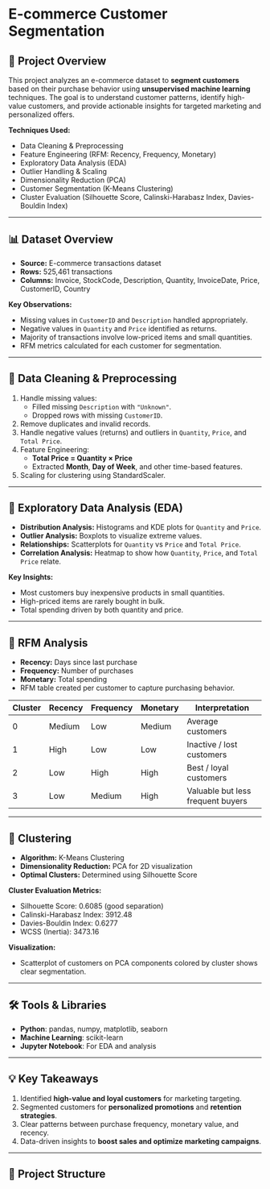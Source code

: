 # E-commerce Customer Segmentation

## 🚀 Project Overview
This project analyzes an e-commerce dataset to **segment customers** based on their purchase behavior using **unsupervised machine learning** techniques. The goal is to understand customer patterns, identify high-value customers, and provide actionable insights for targeted marketing and personalized offers.

**Techniques Used:**
- Data Cleaning & Preprocessing
- Feature Engineering (RFM: Recency, Frequency, Monetary)
- Exploratory Data Analysis (EDA)
- Outlier Handling & Scaling
- Dimensionality Reduction (PCA)
- Customer Segmentation (K-Means Clustering)
- Cluster Evaluation (Silhouette Score, Calinski-Harabasz Index, Davies-Bouldin Index)

---

## 📊 Dataset Overview
- **Source:** E-commerce transactions dataset  
- **Rows:** 525,461 transactions  
- **Columns:** Invoice, StockCode, Description, Quantity, InvoiceDate, Price, CustomerID, Country

**Key Observations:**
- Missing values in `CustomerID` and `Description` handled appropriately.
- Negative values in `Quantity` and `Price` identified as returns.
- Majority of transactions involve low-priced items and small quantities.
- RFM metrics calculated for each customer for segmentation.

---

## 🔹 Data Cleaning & Preprocessing
1. Handle missing values:
   - Filled missing `Description` with `"Unknown"`.
   - Dropped rows with missing `CustomerID`.
2. Remove duplicates and invalid records.
3. Handle negative values (returns) and outliers in `Quantity`, `Price`, and `Total Price`.
4. Feature Engineering:
   - **Total Price = Quantity × Price**
   - Extracted **Month**, **Day of Week**, and other time-based features.
5. Scaling for clustering using StandardScaler.

---

## 🔹 Exploratory Data Analysis (EDA)
- **Distribution Analysis:** Histograms and KDE plots for `Quantity` and `Price`.
- **Outlier Analysis:** Boxplots to visualize extreme values.
- **Relationships:** Scatterplots for `Quantity` vs `Price` and `Total Price`.
- **Correlation Analysis:** Heatmap to show how `Quantity`, `Price`, and `Total Price` relate.

**Key Insights:**
- Most customers buy inexpensive products in small quantities.
- High-priced items are rarely bought in bulk.
- Total spending driven by both quantity and price.

---

## 🔹 RFM Analysis
- **Recency:** Days since last purchase
- **Frequency:** Number of purchases
- **Monetary:** Total spending
- RFM table created per customer to capture purchasing behavior.

| Cluster | Recency | Frequency | Monetary | Interpretation |
|---------|---------|-----------|----------|----------------|
| 0       | Medium  | Low       | Medium   | Average customers |
| 1       | High    | Low       | Low      | Inactive / lost customers |
| 2       | Low     | High      | High     | Best / loyal customers |
| 3       | Low     | Medium    | High     | Valuable but less frequent buyers |

---

## 🔹 Clustering
- **Algorithm:** K-Means Clustering
- **Dimensionality Reduction:** PCA for 2D visualization
- **Optimal Clusters:** Determined using Silhouette Score

**Cluster Evaluation Metrics:**
- Silhouette Score: 0.6085 (good separation)
- Calinski-Harabasz Index: 3912.48
- Davies-Bouldin Index: 0.6277
- WCSS (Inertia): 3473.16

**Visualization:**
- Scatterplot of customers on PCA components colored by cluster shows clear segmentation.

---

## 🛠️ Tools & Libraries
- **Python**: pandas, numpy, matplotlib, seaborn
- **Machine Learning**: scikit-learn
- **Jupyter Notebook**: For EDA and analysis

---

## 💡 Key Takeaways
1. Identified **high-value and loyal customers** for marketing targeting.
2. Segmented customers for **personalized promotions** and **retention strategies**.
3. Clear patterns between purchase frequency, monetary value, and recency.
4. Data-driven insights to **boost sales and optimize marketing campaigns**.

---

## 📁 Project Structure
